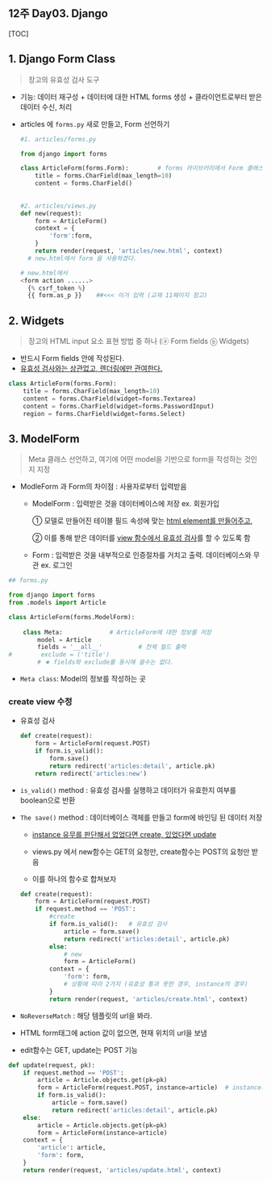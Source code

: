 ## 12주 Day03. Django

[TOC]

## 1. Django Form Class

> 장고의 유효성 검사 도구



- 기능: 데이터 재구성 + 데이터에 대한 HTML forms 생성 + 클라이언트로부터 받은 데이터 수신, 처리



- articles 에 `forms.py` 새로 만들고, Form 선언하기

  ```python
  #1. articles/forms.py
  
  from django import forms
  
  class ArticleForm(forms.Form):		# forms 라이브러리에서 Form 클래스 상속		
      title = forms.CharField(max_length=10)
      content = forms.CharField()
      
     
  #2. articles/views.py
  def new(request):
      form = ArticleForm()
      context = {
          'form':form,
      }
      return render(request, 'articles/new.html', context)	
  	# new.html에서 form 을 사용하겠다.
  
  # new.html에서
  <form action ......> 
    {% csrf_token %}
    {{ form.as_p }}    ##<<< 이거 입력 (교재 11페이지 참고)
  ```

  



## 2. Widgets

> 장고의 HTML input 요소 표현 방법 중 하나 (ⓐ Form fields ⓑ Widgets)

- 반드시 Form fields 안에 작성된다.
- <u>유효성 검사와는 상관없고, 렌더링에만 관여한다.</u>

```python
class ArticleForm(forms.Form):		
    title = forms.CharField(max_length=10)
    content = forms.CharField(widget=forms.Textarea)
    content = forms.CharField(widget=forms.PasswordInput)
    region = forms.CharField(widget=forms.Select)
```





## 3. ModelForm

> Meta 클래스 선언하고, 여기에 어떤 model을 기반으로 form을 작성하는 것인지 지정



- ModleForm 과 Form의 차이점 : 사용자로부터 입력받음

  - ModelForm : 입력받은 것을 데이터베이스에 저장		ex. 회원가입

    ① 모델로 만들어진 테이블 필드 속성에 맞는 <u>html element를 만들어주고</u>,

    ② 이를 통해 받은 데이터를 <u>view 함수에서 유효성 검사</u>를 할 수 있도록 함

  - Form :  입력받은 것을 내부적으로 인증절차를 거치고 출력. 데이터베이스와 무관     ex. 로그인



```python
## forms.py

from django import forms
from .models import Article

class ArticleForm(forms.ModelForm):
    
    class Meta:				# ArticleForm에 대한 정보를 저장
        model = Article
        fields = '__all__'			# 전체 필드 출력
#        exclude = ('title')
		# ★ fields와 exclude를 동시에 쓸수는 없다.
```



- `Meta class`: Model의 정보를 작성하는 곳



### create view 수정

- 유효성 검사

  ```python
  def create(request):
      form = ArticleForm(request.POST)
      if form.is_valid():
          form.save()
          return redirect('articles:detail', article.pk)
      return redirect('articles:new')
  ```

  

- `is_valid()` method : 유효성 검사를 실행하고 데이터가 유효한지 여부를 boolean으로 반환

- `The save()` method : 데이터베이스 객체를 만들고 form에 바인딩 된 데이터 저장

   - <u>instance 유무를 판단해서 없었다면 create,  있었다면 update</u>

  

   - views.py 에서 new함수는 GET의 요청만, create함수는 POST의 요청만 받음
   - 이를 하나의 함수로 합쳐보자

  ```PYTHON
  def create(request):
      form = ArticleForm(request.POST)
      if request.method == 'POST':
          #create
          if form.is_valid():	# 유효성 검사
              article = form.save()
              return redirect('articles:detail', article.pk)
          else:
              # new
              form = ArticleForm()
          context = {
              'form': form,		
              # 상황에 따라 2가지 (유효성 통과 못한 경우, instance의 경우)
          }
          return render(request, 'articles/create.html', context)
  ```

  

- `NoReverseMatch` : 해당 템플릿의 url을 봐라.

- HTML form태그에 action 값이 없으면, 현재 위치의 url을 보냄



- edit함수는 GET, update는 POST 기능

```python
def update(request, pk):
    if request.method == 'POST':
        article = Article.objects.get(pk=pk)
        form = ArticleForm(request.POST, instance=article)	# instance가 있어야함
        if form.is_valid():
            article = form.save()
            return redirect('articles:detail', article.pk)
    else:
        article = Article.objects.get(pk=pk)
        form = ArticleForm(instance=article)
    context = {
        'article': article,
        'form': form,
    }
    return render(request, 'articles/update.html', context)

```

